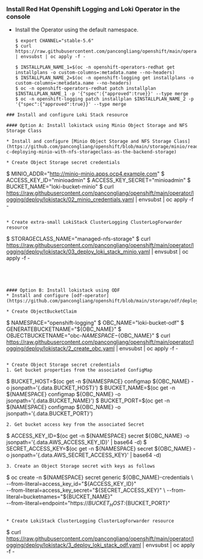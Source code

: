 ### Install Red Hat Openshift Logging and Loki Operator in the console

* Install the Operator using the default namespace.
  ~~~
  $ export CHANNEL="stable-5.6"
  $ curl https://raw.githubusercontent.com/pancongliang/openshift/main/operator/logging/deploy/lokistack/01_deploy_operator.yaml | envsubst | oc apply -f -

  $ INSTALLPLAN_NAME_1=$(oc -n openshift-operators-redhat get installplans -o custom-columns=:metadata.name --no-headers)
  $ INSTALLPLAN_NAME_2=$(oc -n openshift-logging get installplans -o custom-columns=:metadata.name --no-headers)
  $ oc -n openshift-operators-redhat patch installplan $INSTALLPLAN_NAME_1 -p '{"spec":{"approved":true}}' --type merge
  $ oc -n openshift-logging patch installplan $INSTALLPLAN_NAME_2 -p '{"spec":{"approved":true}}' --type merge
~~~
### Install and configure Loki Stack resource

#### Option A: Install lokistack using Minio Object Storage and NFS Storage Class

* Install and configure [Minio Object Storage and NFS Storage Class](https://github.com/pancongliang/openshift/blob/main/storage/minio/readme.md#options-c-deploying-minio-with-nfs-storageclass-as-the-backend-storage)

* Create Object Storage secret credentials
  ~~~
  $ MINIO_ADDR="http://minio-minio.apps.ocp4.example.com"
  $ ACCESS_KEY_ID="minioadmin"
  $ ACCESS_KEY_SECRET="minioadmin"
  $ BUCKET_NAME="loki-bucket-minio"
  $ curl https://raw.githubusercontent.com/pancongliang/openshift/main/operator/logging/deploy/lokistack/02_minio_credentials.yaml | envsubst | oc apply -f -
  ~~~
  
* Create extra-small LokiStack ClusterLogging ClusterLogForwarder resource
  ~~~
  $ STORAGECLASS_NAME="managed-nfs-storage"
  $ curl https://raw.githubusercontent.com/pancongliang/openshift/main/operator/logging/deploy/lokistack/03_deploy_loki_stack_minio.yaml | envsubst | oc apply -f -
  ~~~




#### Option B: Install lokistack using ODF
* Install and configure [odf-operator](https://github.com/pancongliang/openshift/blob/main/storage/odf/deploy_high_availability_odf.md)

* Create ObjectBucketClaim
  ~~~
  $ NAMESPACE="openshift-logging"
  $ OBC_NAME="loki-bucket-odf"
  $ GENERATEBUCKETNAME="${OBC_NAME}"
  $ OBJECTBUCKETNAME="obc-${NAMESPACE}-${OBC_NAME}"
  $ curl https://raw.githubusercontent.com/pancongliang/openshift/main/operator/logging/deploy/lokistack/2_create_obc.yaml | envsubst | oc apply -f -
  ~~~
  
* Create Object Storage secret credentials
  1. Get bucket properties from the associated ConfigMap
  ~~~
  $ BUCKET_HOST=$(oc get -n ${NAMESPACE} configmap ${OBC_NAME} -o jsonpath='{.data.BUCKET_HOST}')
  $ BUCKET_NAME=$(oc get -n ${NAMESPACE} configmap ${OBC_NAME} -o jsonpath='{.data.BUCKET_NAME}')
  $ BUCKET_PORT=$(oc get -n ${NAMESPACE} configmap ${OBC_NAME} -o jsonpath='{.data.BUCKET_PORT}')
  ~~~
  2. Get bucket access key from the associated Secret
  ~~~
  $ ACCESS_KEY_ID=$(oc get -n ${NAMESPACE} secret ${OBC_NAME} -o jsonpath='{.data.AWS_ACCESS_KEY_ID}' | base64 -d)
  $ SECRET_ACCESS_KEY=$(oc get -n ${NAMESPACE} secret ${OBC_NAME} -o jsonpath='{.data.AWS_SECRET_ACCESS_KEY}' | base64 -d)
  ~~~
  3. Create an Object Storage secret with keys as follows
  ~~~
  $ oc create -n ${NAMESPACE} secret generic ${OBC_NAME}-credentials \
     --from-literal=access_key_id="${ACCESS_KEY_ID}" \
     --from-literal=access_key_secret="${SECRET_ACCESS_KEY}" \
     --from-literal=bucketnames="${BUCKET_NAME}" \
     --from-literal=endpoint="https://${BUCKET_HOST}:${BUCKET_PORT}"
  ~~~
  
* Create LokiStack ClusterLogging ClusterLogForwarder resource
  ~~~
  $ curl https://raw.githubusercontent.com/pancongliang/openshift/main/operator/logging/deploy/lokistack/3_deploy_loki_stack_odf.yaml | envsubst | oc apply -f -
  ~~~
